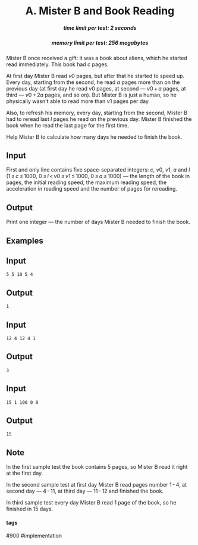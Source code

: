 <h1 style='text-align: center;'> A. Mister B and Book Reading</h1>

<h5 style='text-align: center;'>time limit per test: 2 seconds</h5>
<h5 style='text-align: center;'>memory limit per test: 256 megabytes</h5>

Mister B once received a gift: it was a book about aliens, which he started read immediately. This book had *c* pages.

At first day Mister B read *v*0 pages, but after that he started to speed up. Every day, starting from the second, he read *a* pages more than on the previous day (at first day he read *v*0 pages, at second — *v*0 + *a* pages, at third — *v*0 + 2*a* pages, and so on). But Mister B is just a human, so he physically wasn't able to read more than *v*1 pages per day.

Also, to refresh his memory, every day, starting from the second, Mister B had to reread last *l* pages he read on the previous day. Mister B finished the book when he read the last page for the first time.

Help Mister B to calculate how many days he needed to finish the book.

## Input

First and only line contains five space-separated integers: *c*, *v*0, *v*1, *a* and *l* (1 ≤ *c* ≤ 1000, 0 ≤ *l* < *v*0 ≤ *v*1 ≤ 1000, 0 ≤ *a* ≤ 1000) — the length of the book in pages, the initial reading speed, the maximum reading speed, the acceleration in reading speed and the number of pages for rereading.

## Output

Print one integer — the number of days Mister B needed to finish the book.

## Examples

## Input


```
5 5 10 5 4  

```
## Output


```
1  

```
## Input


```
12 4 12 4 1  

```
## Output


```
3  

```
## Input


```
15 1 100 0 0  

```
## Output


```
15  

```
## Note

In the first sample test the book contains 5 pages, so Mister B read it right at the first day.

In the second sample test at first day Mister B read pages number 1 - 4, at second day — 4 - 11, at third day — 11 - 12 and finished the book.

In third sample test every day Mister B read 1 page of the book, so he finished in 15 days.



#### tags 

#900 #implementation 